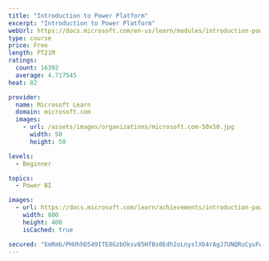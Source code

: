 ```yaml
---
title: "Introduction to Power Platform"
excerpt: "Introduction to Power Platform"
webUrl: https://docs.microsoft.com/en-us/learn/modules/introduction-power-platform/
type: course
price: Free
length: PT21M
ratings:
  count: 16392
  average: 4.717545
heat: 82

provider:
  name: Microsoft Learn
  domain: microsoft.com
  images:
    - url: /assets/images/organizations/microsoft.com-50x50.jpg
      width: 50
      height: 50

levels:
  - Beginner

topics:
  - Power BI

images:
  - url: https://docs.microsoft.com/learn/achievements/introduction-power-platform-social.png
    width: 800
    height: 400
    isCached: true

secured: "EmRmb/PHUhhD549ITE0GzbOksv85HfBs0Edh2oLnyslXb4rAgJ7UNQRuCyuFwAMcyWYFSZpTR6vHqAWMi40CigMrjsCq+ZL/Sux+RBHj6KjdnuFYGD/vc7SDwzEfz99VyzHOGKZK2ucAKucYrND/fkyDn9SWnroPxr+1dIc5Oy1EVyBArqUEH2zPcHSW0Bt0snOVsEq6E7Coqo1N8+Zt+hjV7293LNWQF0RmfRGi+SCGA4GMLWoaiT//NCLsCqjqNTP/OEfuzPcSV3UNaHVhNGwQZ5St9bpqeu3hbMv850ylCsmFy8G5ibWGouskyzoIoDNLf6nmgZVZ414eZb1OBl/3wNmrHAp/8CnmCYGX6Q64APY6wgqduI0et5Yw5CpTrfEQzr5CLBe/5Hi5Fnlgj6doA3xve6UwAs3GqmM/e0EiwINjf7B9QgyuBdxge80f;nPT7ZD4Ck3O4jkdWCv5hmw=="
---
```


